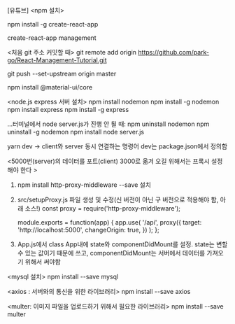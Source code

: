 [유튜브]
<npm 설치>

npm install -g create-react-app

create-react-app management

<처음 git 주소 커밋할 때>
git remote add origin https://github.com/park-go/React-Management-Tutorial.git

git push --set-upstream origin master

<Material UI>
npm install @material-ui/core

<node.js express 서버 설치>
npm install nodemon
npm install -g nodemon
npm install express
npm install -g express

...터미널에서 node server.js가 진행 안 될 때:
npm uninstall nodemon
npm uninstall -g nodemon
npm install
node server.js

yarn dev -> client와 server 동시 연결하는 명령어 dev는 package.json에서 정의함

<5000번(server)의 데이터를 포트(client) 3000로 옮겨 오길 위해서는 프록시 설정해야 한다 >

1.  npm install http-proxy-middleware --save 설치
2.  src/setupProxy.js 파일 생성 및 수정(신 버전이 아닌 구 버전으로 적용해야 함, 아래 소스!)
    const proxy = require('http-proxy-middleware');

    module.exports = function(app) {
    app.use(
    '/api',
    proxy({
    target: 'http://localhost:5000',
    changeOrigin: true,
    })
    );
    };

3.  App.js에서 class App내에 state와 componentDidMount를 설정.
    state는 변할 수 있는 값이기 때문에 쓰고, componentDidMount는 서버에서 데이터를 가져오기 위해서 써야함

<mysql 설치>
npm install --save mysql

<axios : 서버와의 통신을 위한 라이브러리>
npm install --save axios

<multer: 이미지 파일을 업로드하기 위해서 필요한 라이브러리>
npm install --save multer
